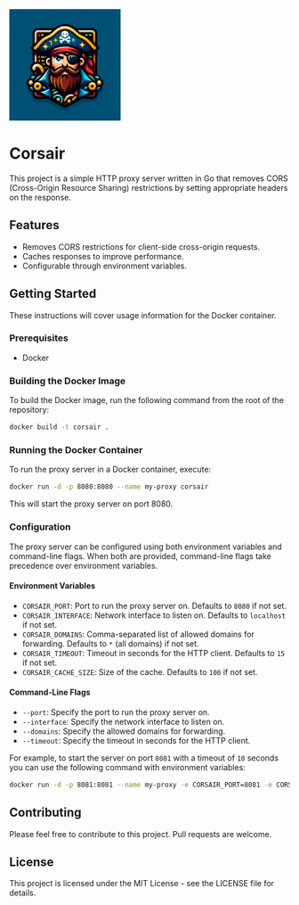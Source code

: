<img src="logo.png" alt="Logo" width="200"/>

# Corsair

This project is a simple HTTP proxy server written in Go that removes CORS (Cross-Origin Resource Sharing) restrictions by setting appropriate headers on the response.

## Features

- Removes CORS restrictions for client-side cross-origin requests.
- Caches responses to improve performance.
- Configurable through environment variables.

## Getting Started

These instructions will cover usage information for the Docker container.

### Prerequisites

- Docker

### Building the Docker Image

To build the Docker image, run the following command from the root of the repository:

```sh
docker build -t corsair .
```

### Running the Docker Container

To run the proxy server in a Docker container, execute:

```sh
docker run -d -p 8080:8080 --name my-proxy corsair
```

This will start the proxy server on port 8080.

### Configuration

The proxy server can be configured using both environment variables and command-line flags. When both are provided, command-line flags take precedence over environment variables.

#### Environment Variables

- `CORSAIR_PORT`: Port to run the proxy server on. Defaults to `8080` if not set.
- `CORSAIR_INTERFACE`: Network interface to listen on. Defaults to `localhost` if not set.
- `CORSAIR_DOMAINS`: Comma-separated list of allowed domains for forwarding. Defaults to `*` (all domains) if not set.
- `CORSAIR_TIMEOUT`: Timeout in seconds for the HTTP client. Defaults to `15` if not set.
- `CORSAIR_CACHE_SIZE`: Size of the cache. Defaults to `100` if not set.

#### Command-Line Flags

- `--port`: Specify the port to run the proxy server on.
- `--interface`: Specify the network interface to listen on.
- `--domains`: Specify the allowed domains for forwarding.
- `--timeout`: Specify the timeout in seconds for the HTTP client.

For example, to start the server on port `8081` with a timeout of `10` seconds you can use the following command with environment variables:

```sh
docker run -d -p 8081:8081 --name my-proxy -e CORSAIR_PORT=8081 -e CORSAIR_TIMEOUT=10 corsair
```

## Contributing

Please feel free to contribute to this project. Pull requests are welcome.

## License

This project is licensed under the MIT License - see the LICENSE file for details.
